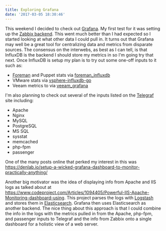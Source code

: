 ```yaml
---
title: Exploring Grafana
date: '2017-03-05 18:30:46'
---
```


This weekend I decided to check out [Grafana][grafana]. My first test for it was setting up the [Zabbix backend][zb]. This went much better than I had expected so I started looking at what other data I could pull in. It turns out that Grafana may well be a great tool for centralizing data and metrics from disparate sources. The consensus on the interwebs, as best as I can tell, is that InfluxDB is the backend I should store my metrics in so I'm going try that next. Once InfluxDB is setup my plan is to try out some one-off inputs to it such as:

* [Foreman][tf] and Puppet stats via [foreman_influxdb][fi]
* VMware stats via [vsphere-influxdb-go][vm]
* Veeam metrics to via [veeam_grafana][vg]

I'm also planning to check out several of the inputs listed on the [Telegraf][tg] site including:

* Apache
* Nginx
* MySQL
* PostgreSQL
* MS SQL
* sysstat 
* memcached
* php-fpm
* passenger

One of the many posts online that perked my interest in this was https://denlab.io/setup-a-wicked-grafana-dashboard-to-monitor-practically-anything/

Another big motivator was the idea of displaying info from Apache and IIS logs as talked about at https://www.codeproject.com/Articles/1094405/Powerful-IIS-Apache-Monitoring-dashboard-using. This project parses the logs with [Logstash][ls] and stores them in [Elasticsearch][es]. Grafana then uses Elasticsearch as another backend. The nice thing about this approach is that I could combine the info in the logs with the metrics pulled in from the Apache, php-fpm, and passenger inputs to Telegraf and the info from Zabbix onto a single dashboard for a holistic view of a web server. 


[es]:https://www.elastic.co/products/elasticsearch
[fi]:https://github.com/agx/foreman_influxdb
[grafana]:http://grafana.org
[ls]:https://www.elastic.co/products/logstash
[tf]:https://theforeman.org/
[tg]:https://docs.influxdata.com/telegraf/v1.2/inputs/
[vg]:https://github.com/jorgedlcruz/veeam_grafana
[vm]:https://github.com/Oxalide/vsphere-influxdb-go
[zb]:https://grafana.net/plugins/alexanderzobnin-zabbix-app